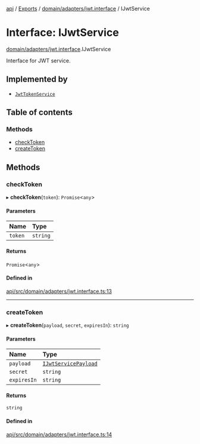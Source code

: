 [api](../README.md) / [Exports](../modules.md) / [domain/adapters/jwt.interface](../modules/domain_adapters_jwt_interface.md) / IJwtService

# Interface: IJwtService

[domain/adapters/jwt.interface](../modules/domain_adapters_jwt_interface.md).IJwtService

Interface for JWT service.

## Implemented by

- [`JwtTokenService`](../classes/infrastructure_services_jwt_jwt_service.JwtTokenService.md)

## Table of contents

### Methods

- [checkToken](domain_adapters_jwt_interface.IJwtService.md#checktoken)
- [createToken](domain_adapters_jwt_interface.IJwtService.md#createtoken)

## Methods

### checkToken

▸ **checkToken**(`token`): `Promise`\<`any`\>

#### Parameters

| Name    | Type     |
| :------ | :------- |
| `token` | `string` |

#### Returns

`Promise`\<`any`\>

#### Defined in

[api/src/domain/adapters/jwt.interface.ts:13](https://github.com/No-Country/c16-58-t-typescript/blob/d2fd85f/api/src/domain/adapters/jwt.interface.ts#L13)

---

### createToken

▸ **createToken**(`payload`, `secret`, `expiresIn`): `string`

#### Parameters

| Name        | Type                                                                        |
| :---------- | :-------------------------------------------------------------------------- |
| `payload`   | [`IJwtServicePayload`](domain_adapters_jwt_interface.IJwtServicePayload.md) |
| `secret`    | `string`                                                                    |
| `expiresIn` | `string`                                                                    |

#### Returns

`string`

#### Defined in

[api/src/domain/adapters/jwt.interface.ts:14](https://github.com/No-Country/c16-58-t-typescript/blob/d2fd85f/api/src/domain/adapters/jwt.interface.ts#L14)
